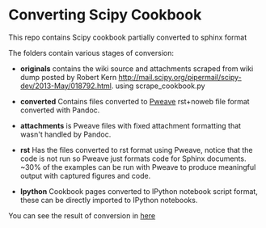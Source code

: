 # Converting Scipy Cookbook

This repo contains Scipy cookbook partially converted to sphinx format

The folders contain various stages of conversion:

* **originals** contains the wiki source and attachments scraped from
   wiki dump posted by Robert Kern
   http://mail.scipy.org/pipermail/scipy-dev/2013-May/018792.html. using
   scrape_cookbook.py
   
* **converted** Contains files converted to
   [Pweave](http://mpastell.com) rst+noweb file format converted with Pandoc.
   
* **attachments** is Pweave files with fixed attachment formatting
    that wasn't handled by Pandoc.

* **rst** Has the files converted to rst format using Pweave, notice
    that the code is not run so Pweave just formats code for Sphinx
    documents. ~30% of the examples can be run with Pweave to produce
    meaningful output with captured figures and code.
    
* **Ipython** Cookbook pages converted to IPython notebook script format, these
    can be directly imported to IPython notebooks.

You can see the result of conversion in [here](http://mpastell.github.io)
